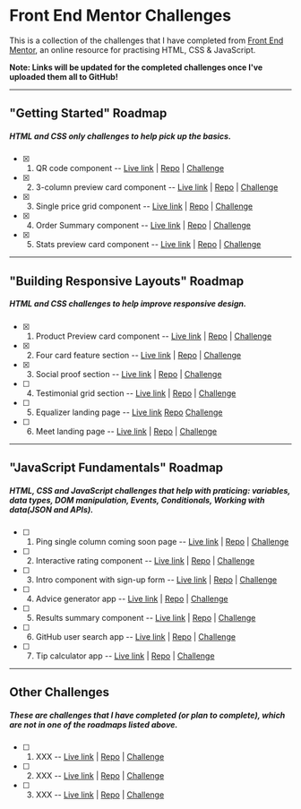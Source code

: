 # Front End Mentor Challenges

This is a collection of the challenges that I have completed from [Front End Mentor](https://www.frontendmentor.io/), an online resource for practising HTML, CSS & JavaScript.

**Note: Links will be updated for the completed challenges once I've uploaded them all to GitHub!**

---

## "Getting Started" Roadmap
##### HTML and CSS only challenges to help pick up the basics.

- [x] 1. QR code component -- [Live link]() | [Repo]() | [Challenge]()
- [x] 2. 3-column preview card component -- [Live link]() | [Repo]() | [Challenge]()
- [x] 3. Single price grid component -- [Live link]() | [Repo]() | [Challenge]()
- [x] 4. Order Summary component -- [Live link]() | [Repo]() | [Challenge]()
- [x] 5. Stats preview card component -- [Live link]() | [Repo]() | [Challenge]()

---

## "Building Responsive Layouts" Roadmap
##### HTML and CSS challenges to help improve responsive design.

- [x] 1. Product Preview card component -- [Live link]() | [Repo]() | [Challenge]()
- [x] 2. Four card feature section -- [Live link]() | [Repo]() | [Challenge]()
- [x] 3. Social proof section -- [Live link]() | [Repo]() | [Challenge]()
- [ ] 4. Testimonial grid section -- [Live link]() | [Repo]() | [Challenge]()
- [ ] 5. Equalizer landing page -- [Live link]() [Repo]() [Challenge]()
- [ ] 6. Meet landing page -- [Live link]() | [Repo]() | [Challenge]()

---

## "JavaScript Fundamentals" Roadmap
##### HTML, CSS and JavaScript challenges that help with praticing: variables, data types, DOM manipulation, Events, Conditionals, Working with data(JSON and APIs).

- [ ] 1. Ping single column coming soon page -- [Live link]() | [Repo]() | [Challenge]()
- [ ] 2. Interactive rating component -- [Live link]() | [Repo]() | [Challenge]()
- [ ] 3. Intro component with sign-up form -- [Live link]() | [Repo]() | [Challenge]()
- [ ] 4. Advice generator app -- [Live link]() | [Repo]() | [Challenge]()
- [ ] 5. Results summary component -- [Live link]() | [Repo]() | [Challenge]()
- [ ] 6. GitHub user search app -- [Live link]() | [Repo]() | [Challenge]()
- [ ] 7. Tip calculator app -- [Live link]() | [Repo]() | [Challenge]()

---

## Other Challenges

##### These are challenges that I have completed (or plan to complete), which are not in one of the roadmaps listed above.

- [ ] 1. XXX -- [Live link]() | [Repo]() | [Challenge]()
- [ ] 2. XXX -- [Live link]() | [Repo]() | [Challenge]()
- [ ] 3. XXX -- [Live link]() | [Repo]() | [Challenge]()
